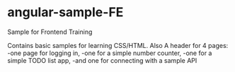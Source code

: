 # angular-sample-FE
Sample for Frontend Training

Contains basic samples for learning CSS/HTML. Also A header for 4 pages:
-one page for logging in,
-one for a simple number counter,
-one for a simple TODO list app,
-and one for connecting with a sample API
